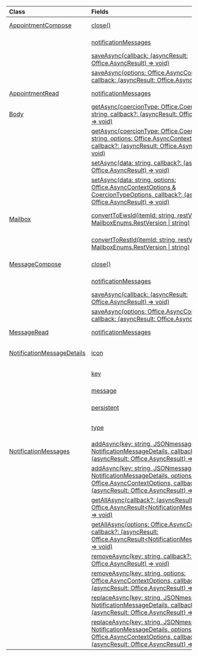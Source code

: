 | Class | Fields | Description |
|:---|:---|:---|
|[AppointmentCompose](/javascript/api/outlook/office.appointmentcompose)|[close()](/javascript/api/outlook/office.appointmentcompose#office-office-appointmentcompose-close-member(1))|Closes the current item that is being composed|
||[notificationMessages](/javascript/api/outlook/office.appointmentcompose#office-office-appointmentcompose-notificationmessages-member)|Gets the notification messages for an item.|
||[saveAsync(callback: (asyncResult: Office.AsyncResult<string>) => void)](/javascript/api/outlook/office.appointmentcompose#office-office-appointmentcompose-saveasync-member(1))|Asynchronously saves an item.|
||[saveAsync(options: Office.AsyncContextOptions, callback: (asyncResult: Office.AsyncResult<string>) => void)](/javascript/api/outlook/office.appointmentcompose#office-office-appointmentcompose-saveasync-member(1))|Asynchronously saves an item.|
|[AppointmentRead](/javascript/api/outlook/office.appointmentread)|[notificationMessages](/javascript/api/outlook/office.appointmentread#office-office-appointmentread-notificationmessages-member)|Gets the notification messages for an item.|
|[Body](/javascript/api/outlook/office.body)|[getAsync(coercionType: Office.CoercionType \| string, callback?: (asyncResult: Office.AsyncResult<string>) => void)](/javascript/api/outlook/office.body#office-office-body-getasync-member(1))|Returns the current body in a specified format.|
||[getAsync(coercionType: Office.CoercionType \| string, options: Office.AsyncContextOptions, callback?: (asyncResult: Office.AsyncResult<string>) => void)](/javascript/api/outlook/office.body#office-office-body-getasync-member(1))|Returns the current body in a specified format.|
||[setAsync(data: string, callback?: (asyncResult: Office.AsyncResult<void>) => void)](/javascript/api/outlook/office.body#office-office-body-setasync-member(1))|Replaces the entire body with the specified text.|
||[setAsync(data: string, options: Office.AsyncContextOptions & CoercionTypeOptions, callback?: (asyncResult: Office.AsyncResult<void>) => void)](/javascript/api/outlook/office.body#office-office-body-setasync-member(1))|Replaces the entire body with the specified text.|
|[Mailbox](/javascript/api/outlook/office.mailbox)|[convertToEwsId(itemId: string, restVersion: MailboxEnums.RestVersion \| string)](/javascript/api/outlook/office.mailbox#office-office-mailbox-converttoewsid-member(1))|Converts an item ID formatted for REST into EWS format.|
||[convertToRestId(itemId: string, restVersion: MailboxEnums.RestVersion \| string)](/javascript/api/outlook/office.mailbox#office-office-mailbox-converttorestid-member(1))|Converts an item ID formatted for EWS into REST format.|
|[MessageCompose](/javascript/api/outlook/office.messagecompose)|[close()](/javascript/api/outlook/office.messagecompose#office-office-messagecompose-close-member(1))|Closes the current item that is being composed|
||[notificationMessages](/javascript/api/outlook/office.messagecompose#office-office-messagecompose-notificationmessages-member)|Gets the notification messages for an item.|
||[saveAsync(callback: (asyncResult: Office.AsyncResult<string>) => void)](/javascript/api/outlook/office.messagecompose#office-office-messagecompose-saveasync-member(1))|Asynchronously saves an item.|
||[saveAsync(options: Office.AsyncContextOptions, callback: (asyncResult: Office.AsyncResult<string>) => void)](/javascript/api/outlook/office.messagecompose#office-office-messagecompose-saveasync-member(1))|Asynchronously saves an item.|
|[MessageRead](/javascript/api/outlook/office.messageread)|[notificationMessages](/javascript/api/outlook/office.messageread#office-office-messageread-notificationmessages-member)|Gets the notification messages for an item.|
|[NotificationMessageDetails](/javascript/api/outlook/office.notificationmessagedetails)|[icon](/javascript/api/outlook/office.notificationmessagedetails#office-office-notificationmessagedetails-icon-member)|A reference to an icon that is defined in the manifest in the `Resources` section.|
||[key](/javascript/api/outlook/office.notificationmessagedetails#office-office-notificationmessagedetails-key-member)|The identifier for the notification message.|
||[message](/javascript/api/outlook/office.notificationmessagedetails#office-office-notificationmessagedetails-message-member)|The text of the notification message.|
||[persistent](/javascript/api/outlook/office.notificationmessagedetails#office-office-notificationmessagedetails-persistent-member)|Specifies if the message should be persistent.|
||[type](/javascript/api/outlook/office.notificationmessagedetails#office-office-notificationmessagedetails-type-member)|Specifies the `ItemNotificationMessageType` of message.|
|[NotificationMessages](/javascript/api/outlook/office.notificationmessages)|[addAsync(key: string, JSONmessage: NotificationMessageDetails, callback?: (asyncResult: Office.AsyncResult<void>) => void)](/javascript/api/outlook/office.notificationmessages#office-office-notificationmessages-addasync-member(1))|Adds a notification to an item.|
||[addAsync(key: string, JSONmessage: NotificationMessageDetails, options: Office.AsyncContextOptions, callback?: (asyncResult: Office.AsyncResult<void>) => void)](/javascript/api/outlook/office.notificationmessages#office-office-notificationmessages-addasync-member(1))|Adds a notification to an item.|
||[getAllAsync(callback?: (asyncResult: Office.AsyncResult<NotificationMessageDetails[]>) => void)](/javascript/api/outlook/office.notificationmessages#office-office-notificationmessages-getallasync-member(1))|Returns all keys and messages for an item.|
||[getAllAsync(options: Office.AsyncContextOptions, callback?: (asyncResult: Office.AsyncResult<NotificationMessageDetails[]>) => void)](/javascript/api/outlook/office.notificationmessages#office-office-notificationmessages-getallasync-member(1))|Returns all keys and messages for an item.|
||[removeAsync(key: string, callback?: (asyncResult: Office.AsyncResult<void>) => void)](/javascript/api/outlook/office.notificationmessages#office-office-notificationmessages-removeasync-member(1))|Removes a notification message for an item.|
||[removeAsync(key: string, options: Office.AsyncContextOptions, callback?: (asyncResult: Office.AsyncResult<void>) => void)](/javascript/api/outlook/office.notificationmessages#office-office-notificationmessages-removeasync-member(1))|Removes a notification message for an item.|
||[replaceAsync(key: string, JSONmessage: NotificationMessageDetails, callback?: (asyncResult: Office.AsyncResult<void>) => void)](/javascript/api/outlook/office.notificationmessages#office-office-notificationmessages-replaceasync-member(1))|Replaces a notification message that has a given key with another message.|
||[replaceAsync(key: string, JSONmessage: NotificationMessageDetails, options: Office.AsyncContextOptions, callback?: (asyncResult: Office.AsyncResult<void>) => void)](/javascript/api/outlook/office.notificationmessages#office-office-notificationmessages-replaceasync-member(1))|Replaces a notification message that has a given key with another message.|
